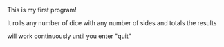 This is my first program!

It rolls any number of dice with any number of sides and totals the results

will work continuously until you enter "quit"
